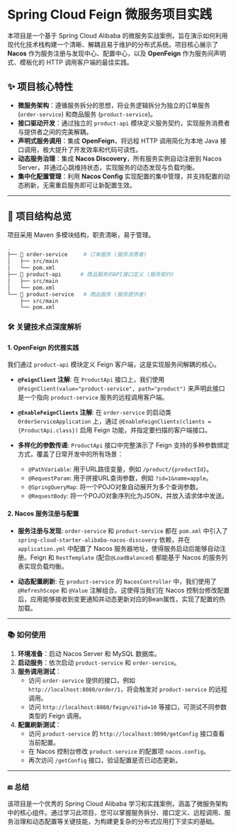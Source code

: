 # Spring Cloud Feign 微服务项目实践

本项目是一个基于 Spring Cloud Alibaba 的微服务实战案例，旨在演示如何利用现代化技术栈构建一个清晰、解耦且易于维护的分布式系统。项目核心展示了 **Nacos** 作为服务注册与发现中心、配置中心，以及 **OpenFeign** 作为服务间声明式、模板化的 HTTP 调用客户端的最佳实践。

## ✨ 项目核心特性

-   **微服务架构**：遵循服务拆分的思想，将业务逻辑拆分为独立的订单服务 (`order-service`) 和商品服务 (`product-service`)。
-   **接口驱动开发**：通过独立的 `product-api` 模块定义服务契约，实现服务消费者与提供者之间的完美解耦。
-   **声明式服务调用**：集成 **OpenFeign**，将远程 HTTP 调用简化为本地 Java 接口调用，极大提升了开发效率和代码可读性。
-   **动态服务治理**：集成 **Nacos Discovery**，所有服务实例自动注册到 Nacos Server，并通过心跳维持状态，实现服务的动态发现与负载均衡。
-   **集中化配置管理**：利用 **Nacos Config** 实现配置的集中管理，并支持配置的动态刷新，无需重启服务即可让新配置生效。

---

## 🚀 项目结构总览

项目采用 Maven 多模块结构，职责清晰，易于管理。

```sh
.
├── 📂 order-service     # 订单服务 (服务消费者)
│   ├── src/main
│   └── pom.xml
├── 📂 product-api      # 商品服务的API接口定义 (服务契约)
│   ├── src/main
│   └── pom.xml
└── 📂 product-service   # 商品服务 (服务提供者)
    ├── src/main
    └── pom.xml
```
### 🛠️ 关键技术点深度解析

#### 1. OpenFeign 的优雅实践

我们通过 `product-api` 模块定义 Feign 客户端，这是实现服务间解耦的核心。

-   **`@FeignClient` 注解**:
    在 `ProductApi` 接口上，我们使用 `@FeignClient(value="product-service", path="product")` 来声明此接口是一个指向 `product-service` 服务的远程调用客户端。

-   **`@EnableFeignClients` 注解**:
    在 `order-service` 的启动类 `OrderServiceApplication` 上，通过 `@EnableFeignClients(clients = {ProductApi.class})` 启用 Feign 功能，并指定要扫描的客户端接口。

-   **多样化的参数传递**:
    `ProductApi` 接口中完整演示了 Feign 支持的多种参数绑定方式，覆盖了日常开发中的所有场景：
    -   `@PathVariable`: 用于URL路径变量，例如 `/product/{productId}`。
    -   `@RequestParam`: 用于拼接URL查询参数，例如 `?id=1&name=apple`。
    -   `@SpringQueryMap`: 将一个POJO对象自动展开为多个查询参数。
    -   `@RequestBody`: 将一个POJO对象序列化为JSON，并放入请求体中发送。

#### 2. Nacos 服务注册与配置

-   **服务注册与发现**:
    `order-service` 和 `product-service` 都在 `pom.xml` 中引入了 `spring-cloud-starter-alibaba-nacos-discovery` 依赖，并在 `application.yml` 中配置了 Nacos 服务器地址，使得服务启动后能够自动注册。Feign 和 `RestTemplate` (配合`@LoadBalanced`) 都能基于 Nacos 的服务列表实现负载均衡。

-   **动态配置刷新**:
    在 `product-service` 的 `NacosController` 中，我们使用了 `@RefreshScope` 和 `@Value` 注解组合。这使得当我们在 Nacos 控制台修改配置后，应用能够接收到变更通知并动态更新对应的Bean属性，实现了配置的热加载。

---

### 📚 如何使用

1.  **环境准备**：启动 Nacos Server 和 MySQL 数据库。
2.  **启动服务**：依次启动 `product-service` 和 `order-service`。
3.  **服务调用测试**：
    -   访问 `order-service` 提供的接口，例如 `http://localhost:8080/order/1`，将会触发对 `product-service` 的远程调用。
    -   访问 `http://localhost:8080/feign/o1?id=10` 等接口，可测试不同参数类型的 Feign 调用。
4.  **配置刷新测试**：
    -   访问 `product-service` 的 `http://localhost:9090/getConfig` 接口查看当前配置。
    -   在 Nacos 控制台修改 `product-service` 的配置项 `nacos.config`。
    -   再次访问 `/getConfig` 接口，验证配置是否已动态更新。

---

### 🔚 总结

该项目是一个优秀的 Spring Cloud Alibaba 学习和实践案例，涵盖了微服务架构中的核心组件。通过学习此项目，您可以掌握服务拆分、接口定义、远程调用、服务治理和动态配置等关键技能，为构建更复杂的分布式应用打下坚实的基础。
